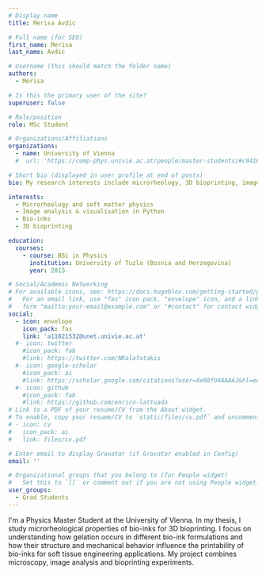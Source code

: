 ```yaml
---
# Display name
title: Merisa Avdic 

# Full name (for SEO)
first_name: Merisa 
last_name: Avdic

# Username (this should match the folder name)
authors:
  - Merisa

# Is this the primary user of the site?
superuser: false

# Role/position
role: MSc Student

# Organizations/Affiliations
organizations:
  - name: University of Vienna
  #  url: 'https://comp-phys.univie.ac.at/people/master-students/#c941698'

# Short bio (displayed in user profile at end of posts)
bio: My research interests include microrheology, 3D bioprinting, image analysis & visualisation in Python.

interests:
  - Microrheology and soft matter physics
  - Image analysis & visualisation in Python
  - Bio-inks
  - 3D bioprinting 

education:
  courses:
    - course: BSc in Physics 
      institution: University of Tuzla (Bosnia and Herzegovina)
      year: 2015

# Social/Academic Networking
# For available icons, see: https://docs.hugoblox.com/getting-started/page-builder/#icons
#   For an email link, use "fas" icon pack, "envelope" icon, and a link in the
#   form "mailto:your-email@example.com" or "#contact" for contact widget.
social:
  - icon: envelope
    icon_pack: fas
    link: 'a11821532@unet.univie.ac.at'
  #- icon: twitter
    #icon_pack: fab
    #link: https://twitter.com/NKalafatakis
  #- icon: google-scholar
    #icon_pack: ai
    #link: https://scholar.google.com/citations?user=XeR8fO4AAAAJ&hl=en&oi=ao
  #- icon: github
    #icon_pack: fab
    #link: https://github.com/enrico-lattuada
# Link to a PDF of your resume/CV from the About widget.
# To enable, copy your resume/CV to `static/files/cv.pdf` and uncomment the lines below.
# - icon: cv
#   icon_pack: ai
#   link: files/cv.pdf

# Enter email to display Gravatar (if Gravatar enabled in Config)
email: ''

# Organizational groups that you belong to (for People widget)
#   Set this to `[]` or comment out if you are not using People widget.
user_groups:
  - Grad Students
---
```


I'm a Physics Master Student at the University of Vienna. In my thesis, I study microrheological properties of bio-inks for 3D bioprinting. I focus on understanding how gelation occurs in different bio-ink formulations and how their structure and mechanical behavior influence the printability of bio-inks for soft tissue engineering applications. My project combines microscopy, image analysis and bioprinting experiments.
